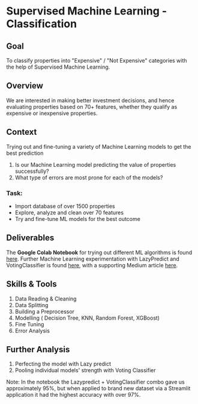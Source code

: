 # Supervised Machine Learning - Classification
## Goal
To classify properties into "Expensive" / "Not Expensive" categories with the help of Supervised Machine Learning.  

## Overview 
We are interested in making better investment decisions, and hence evaluating properties based on 70+ features, whether they qualify as expensive or inexpensive properties.

## Context
Trying out and fine-tuning a variety of Machine Learning models to get the best prediction

1. Is our Machine Learning model predicting the value of properties successfully?
2. What type of errors are most prone for each of the models?

### Task: 
* Import database of over 1500 properties
* Explore, analyze and clean over 70 features
* Try and fine-tune ML models for the best outcome

## Deliverables
The **Google Colab Notebook** for trying out different ML algorithms is found [here](https://github.com/Cintia0528/Project-6-Supervised-Machine-Learning---Classification/blob/1c9d84d012a3df27d01b413010a3be04dec79acf/5_b_Housing_Model_Selection_.ipynb).
Further Machine Learning experimentation with LazyPredict and VotingClassifier is found [here](https://github.com/Cintia0528/Project-6-Supervised-Machine-Learning--Classification-/blob/aa13379741c4444573b21000712825789fd7ef70/5_c_Housing_Model_Selection_LazyPredict%20(1).ipynb), with a supporting Medium article [here](https://medium.com/@ubp0528/another-ml-puzzle-decoding-the-factors-behind-expensive-homes-a6f096aa91e1).

## Skills & Tools
1. Data Reading & Cleaning 
2. Data Splitting 
3. Building a Preprocessor
4. Modelling ( Decision Tree, KNN, Random Forest, XGBoost)
5. Fine Tuning
6. Error Analysis

## Further Analysis
1. Perfecting the model with Lazy predict
2. Pooling individual models' strength with Voting Classifier

Note: In the notebook the Lazypredict + VotingClassifier combo gave us approximately 95%, but when applied to brand new dataset via a Streamlit application it had the highest accuracy with over 97%.  
